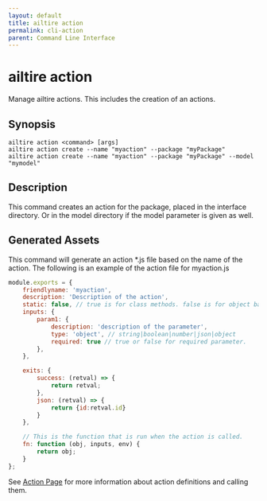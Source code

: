 ```yaml
---
layout: default 
title: ailtire action
permalink: cli-action
parent: Command Line Interface
---
```


# ailtire action

Manage ailtire actions. This includes the creation of an actions.

## Synopsis

```shell
ailtire action <command> [args]
ailtire action create --name "myaction" --package "myPackage"
ailtire action create --name "myaction" --package "myPackage" --model "mymodel"
```

## Description

This command creates an action for the package, placed in the interface directory.
Or in the model directory if the model parameter is given as well.

## Generated Assets

This command will generate an action *.js file based on the name of the action.
The following is an example of the action file for myaction.js
```javascript
module.exports = {
    friendlyname: 'myaction',
    description: 'Description of the action',
    static: false, // true is for class methods. false is for object based.
    inputs: {
        param1: {
            description: 'description of the parameter',
            type: 'object', // string|boolean|number|json|object
            required: true // true or false for required parameter.
        },
    },

    exits: { 
        success: (retval) => {
            return retval;
        },
        json: (retval) => {
            return {id:retval.id}
        }
    },

    // This is the function that is run when the action is called.
    fn: function (obj, inputs, env) {
        return obj;
    }
};
```

See [Action Page](action) for more information about action definitions and calling them.
